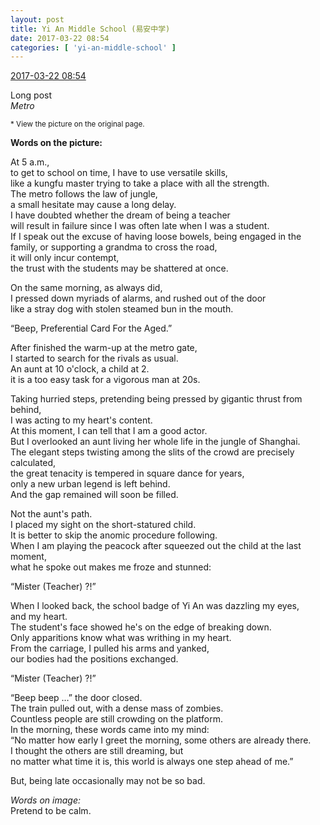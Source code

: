 ```yaml
---
layout: post
title: Yi An Middle School (易安中学)
date: 2017-03-22 08:54
categories: [ 'yi-an-middle-school' ]
---
```


<div class="weibo-info">
  <a href="http://weibo.com/6074218720/EAVScrX10">2017-03-22 08:54</a>
</div>

Long post  
*Metro*

<!-- more -->

<small>* View the picture on the original page.</small>

**Words on the picture:**

At 5 a.m.,  
to get to school on time, I have to use versatile skills,  
like a kungfu master trying to take a place with all the strength.  
The metro follows the law of jungle,  
a small hesitate may cause a long delay.  
I have doubted whether the dream of being a teacher  
will result in failure since I was often late when I was a student.  
If I speak out the excuse of having loose bowels, being engaged in the family, or supporting a grandma to cross the road,  
it will only incur contempt,  
the trust with the students may be shattered at once.

On the same morning, as always did,  
I pressed down myriads of alarms, and rushed out of the door  
like a stray dog with stolen steamed bun in the mouth.

“Beep, Preferential Card For the Aged.”

After finished the warm-up at the metro gate,  
I started to search for the rivals as usual.  
An aunt at 10 o'clock, a child at 2.  
it is a too easy task for a vigorous man at 20s.

Taking hurried steps, pretending being pressed by gigantic thrust from behind,  
I was acting to my heart's content.  
At this moment, I can tell that I am a good actor.  
But I overlooked an aunt living her whole life in the jungle of Shanghai.  
The elegant steps twisting among the slits of the crowd are precisely calculated,  
the great tenacity is tempered in square dance for years,  
only a new urban legend is left behind.  
And the gap remained will soon be filled.

Not the aunt's path.  
I placed my sight on the short-statured child.  
It is better to skip the anomic procedure following.  
When I am playing the peacock after squeezed out the child at the last moment,  
what he spoke out makes me froze and stunned:

“Mister (Teacher) ?!”

When I looked back, the school badge of Yi An was dazzling my eyes,  
and my heart.  
The student's face showed he's on the edge of breaking down.  
Only apparitions know what was writhing in my heart.  
From the carriage, I pulled his arms and yanked,  
our bodies had the positions exchanged.

“Mister (Teacher) ?!”

“Beep beep …” the door closed.  
The train pulled out, with a dense mass of zombies.  
Countless people are still crowding on the platform.  
In the morning, these words came into my mind:  
“No matter how early I greet the morning, some others are already there.  
I thought the others are still dreaming, but  
no matter what time it is, this world is always one step ahead of me.”

But, being late occasionally may not be so bad.

*Words on image:*  
Pretend to be calm.
